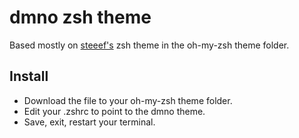 dmno zsh theme
==============

Based mostly on [steeef's](https://github.com/steeef/oh-my-zsh) zsh theme in the oh-my-zsh theme folder.

Install
-------

* Download the file to your oh-my-zsh theme folder.
* Edit your .zshrc to point to the dmno theme.
* Save, exit, restart your terminal.
